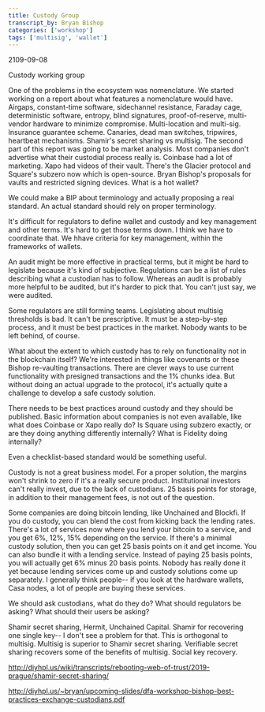 ```yaml
---
title: Custody Group
transcript_by: Bryan Bishop
categories: ['workshop']
tags: ['multisig', 'wallet']
---
```


2109-09-08

Custody working group

One of the problems in the ecosystem was nomenclature. We started working on a report about what features a nomenclature would have. Airgaps, constant-time software, sidechannel resistance, Faraday cage, deterministic software, entropy, blind signatures, proof-of-reserve, multi-vendor hardware to minimize compromise. Multi-location and multi-sig. Insurance guarantee scheme. Canaries, dead man switches, tripwires, heartbeat mechanisms. Shamir's secret sharing vs multisig. The second part of this report was going to be market analysis. Most companies don't advertise what their custodial process really is. Coinbase had a lot of marketing. Xapo had videos of their vault. There's the Glacier protocol and Square's subzero now which is open-source. Bryan Bishop's proposals for vaults and restricted signing devices. What is a hot wallet?

We could make a BIP about terminology and actually proposing a real standard. An actual standard should rely on proper terminology.

It's difficult for regulators to define wallet and custody and key management and other terms. It's hard to get those terms down. I think we have to coordinate that. We hhave criteria for key management, within the frameworks of wallets.

An audit might be more effective in practical terms, but it might be hard to legislate because it's kind of subjective. Regulations can be a list of rules describing what a custodian has to follow. Whereas an audit is probably more helpful to be audited, but it's harder to pick that. You can't just say, we were audited.

Some regulators are still forming teams. Legislating about multisig thresholds is bad. It can't be prescriptive. It must be a step-by-step process, and it must be best practices in the market. Nobody wants to be left behind, of course.

What about the extent to which custody has to rely on functionality not in the blockchain itself? We're interested in things like covenants or these Bishop re-vaulting transactions. There are clever ways to use current functionality with presigned transactions and the 1% chunks idea. But without doing an actual upgrade to the protocol, it's actually quite a challenge to develop a safe custody solution.

There needs to be best practices around custody and they should be published. Basic information about companies is not even available, like what does Coinbase or Xapo really do? Is Square using subzero exactly, or are they doing anything differently internally? What is Fidelity doing internally?

Even a checklist-based standard would be something useful.

Custody is not a great business model. For a proper solution, the margins won't shrink to zero if it's a really secure product. Institutional investors can't really invest, due to the lack of custodians. 25 basis points for storage, in addition to their management fees, is not out of the question.

Some companies are doing bitcoin lending, like Unchained and Blockfi. If you do custody, you can blend the cost from kicking back the lending rates. There's a lot of services now where you lend your bitcoin to a service, and you get 6%, 12%, 15% depending on the service. If there's a minimal custody solution, then you can get 25 basis points on it and get income. You can also bundle it with a lending service. Instead of paying 25 basis points, you will actually get 6% minus 20 basis points. Nobody has really done it yet because lending services come up and custody solutions come up separately. I generally think people-- if you look at the hardware wallets, Casa nodes, a lot of people are buying these services.

We should ask custodians, what do they do? What should regulators be asking? What should their users be asking?

Shamir secret sharing, Hermit, Unchained Capital. Shamir for recovering one single key-- I don't see a problem for that. This is orthogonal to multisig. Multisig is superior to Shamir secret sharing. Verifiable secret sharing recovers some of the benefits of multisig. Social key recovery.

<http://diyhpl.us/wiki/transcripts/rebooting-web-of-trust/2019-prague/shamir-secret-sharing/>

<http://diyhpl.us/~bryan/upcoming-slides/dfa-workshop-bishop-best-practices-exchange-custodians.pdf>


